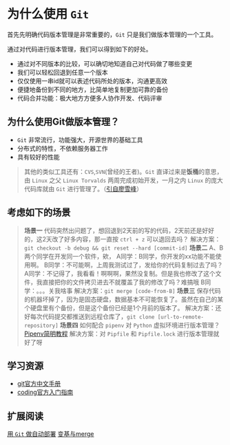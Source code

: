 # 为什么使用 `Git`

首先先明确代码版本管理是非常重要的，`Git` 只是我们做版本管理的一个工具。

通过对代码进行版本管理，我们可以得到如下的好处。

- 通过对不同版本的比较，可以确切地知道自己对代码做了哪些变更
- 我们可以轻松回退到任意一个版本
- 仅仅使用一串id就可以表述代码所处的版本，沟通更高效
- 便捷地备份到不同的地方，比简单地复制更加可靠的备份
- 代码合并功能：极大地方方便多人协作开发、代码评审

## 为什么使用Git做版本管理？

- `Git` 非常流行，功能强大，开源世界的基础工具
- 分布式的特性，不依赖服务器工作
- 具有较好的性能

> 其他的类似工具还有：`CVS`,`SVN`(曾经的王者)。`Git` 直译过来是**饭桶**的意思，由 `Linux` 之父 `Linux Torvalds` 两周完成初始开发，一月之内 `Linux` 的庞大代码库就由 `Git` 进行管理了。（[引自廖雪峰](https://www.liaoxuefeng.com/wiki/896043488029600/896202815778784)）

## 考虑如下的场景

> **场景一**
> 代码突然出问题了，想回退到2天前的写的代码，2天前还是好好的，这2天改了好多内容，那一直按 `ctrl + z` 可以退回去吗？
> 解决方案：`git checkout -b debug && git reset --hard [commit-id]`
> **场景二**
> A、B两个同学在开发同一个软件，欸，
> A同学：B同学，你开发的xx功能不能使用啊。
> B同学：不可能啊，上周我测试过了，发给你的代码复制过去了吗？
> A同学：不记得了，我看看！啊啊啊，果然没复制。但是我也修改了这个文件，我直接把你的文件拷贝进去不就覆盖了我的修改了吗？难搞哦
> B同学：。。。关我啥事
> 解决方案：`git merge [code-from-B]`
> **场景三**
> 保存代码的机器坏掉了，因为是固态硬盘，数据基本不可能恢复了。虽然在自己的某个硬盘里有个备份，但是这个备份已经是1个月前的版本了。
> 解决方案：还好每次代码提交都推送到远程仓库了，`git clone [url-to-remote-repository]`
> **场景四**
> 如何配合 `pipenv` 对 `Python` 虚拟环境进行版本管理？[Pipenv简明教程](../Python/Pipenv简明教程.md)
> 解决方案：对 `Pipfile` 和 `Pipfile.lock` 进行版本管理就好了呀

## 学习资源

- [git官方中文手册](https://git-scm.com/book/zh/v2/%E8%B5%B7%E6%AD%A5-%E5%85%B3%E4%BA%8E%E7%89%88%E6%9C%AC%E6%8E%A7%E5%88%B6)
- [coding官方入门指南](https://help.coding.net/docs/start/repository.html)

## 扩展阅读

[用 `Git` 做自动部署](https://www.jianshu.com/p/821ff301cbed)
[变基与merge](https://git-scm.com/book/zh/v2/Git-%E5%88%86%E6%94%AF-%E5%8F%98%E5%9F%BA)